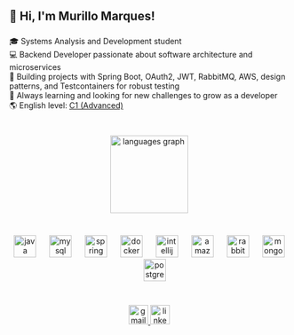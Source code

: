 <h2 align="left">👋 Hi, I'm Murillo Marques!</h2>

###

<p align="left">
  🎓 Systems Analysis and Development student  <br>
  💻 Backend Developer passionate about software architecture and microservices  <br>
  🚀 Building projects with Spring Boot, OAuth2, JWT, RabbitMQ, AWS, design patterns, and Testcontainers for robust testing  <br>
  🧠 Always learning and looking for new challenges to grow as a developer  <br>
  🌎 English level: <a href="https://cert.efset.org/TxCvaV" target="_blank">C1 (Advanced)</a>
</p>

###

<br clear="both">

<div align="center">
  <img src="https://github-readme-stats.vercel.app/api/top-langs?username=MurilloMarquesSantos&locale=en&hide_title=false&layout=compact&card_width=320&langs_count=5&theme=react&hide_border=true&order=2" height="140" alt="languages graph"  />
</div>

###

<br clear="both">

<div align="center">
  <img src="https://cdn.jsdelivr.net/gh/devicons/devicon/icons/java/java-original.svg" height="40" alt="java logo"  />
  <img width="16" />
  <img src="https://cdn.simpleicons.org/mysql/4479A1" height="40" alt="mysql logo"  />
  <img width="16" />
  <img src="https://cdn.jsdelivr.net/gh/devicons/devicon/icons/spring/spring-original.svg" height="40" alt="spring logo"  />
  <img width="16" />
  <img src="https://cdn.jsdelivr.net/gh/devicons/devicon/icons/docker/docker-original.svg" height="40" alt="docker logo"  />
  <img width="16" />
  <img src="https://cdn.jsdelivr.net/gh/devicons/devicon/icons/intellij/intellij-original.svg" height="40" alt="intellij logo"  />
  <img width="16" />
  <img src="https://cdn.jsdelivr.net/gh/devicons/devicon/icons/amazonwebservices/amazonwebservices-line-wordmark.svg" height="40" alt="amazonwebservices logo"  />
  <img width="16" />
  <img src="https://cdn.simpleicons.org/rabbitmq/FF6600" height="40" alt="rabbitmq logo"  />
  <img width="16" />
  <img src="https://cdn.simpleicons.org/mongodb/47A248" height="40" alt="mongodb logo"  />
  <img width="16" />
  <img src="https://cdn.simpleicons.org/postgresql/4169E1" height="40" alt="postgresql logo"  />
</div>

###

<br clear="both">

<div align="center">
  <a href="murillomarques2001@gmail.com" target="_blank">
    <img src="https://img.shields.io/static/v1?message=Gmail&logo=gmail&label=&color=D14836&logoColor=white&labelColor=&style=for-the-badge" height="35" alt="gmail logo"  />
  </a>
  <a href="www.linkedin.com/in/murillomsantos" target="_blank">
    <img src="https://img.shields.io/static/v1?message=LinkedIn&logo=linkedin&label=&color=0077B5&logoColor=white&labelColor=&style=for-the-badge" height="35" alt="linkedin logo"  />
  </a>
</div>

###
